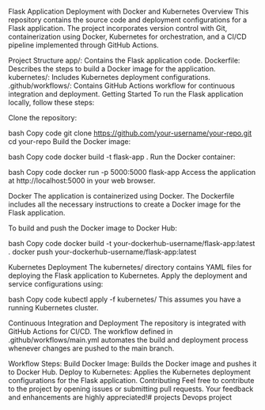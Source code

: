Flask Application Deployment with Docker and Kubernetes
Overview
This repository contains the source code and deployment configurations for a Flask application. The project incorporates version control with Git, containerization using Docker, Kubernetes for orchestration, and a CI/CD pipeline implemented through GitHub Actions.

Project Structure
app/: Contains the Flask application code.
Dockerfile: Describes the steps to build a Docker image for the application.
kubernetes/: Includes Kubernetes deployment configurations.
.github/workflows/: Contains GitHub Actions workflow for continuous integration and deployment.
Getting Started
To run the Flask application locally, follow these steps:

Clone the repository:

bash
Copy code
git clone https://github.com/your-username/your-repo.git
cd your-repo
Build the Docker image:

bash
Copy code
docker build -t flask-app .
Run the Docker container:

bash
Copy code
docker run -p 5000:5000 flask-app
Access the application at http://localhost:5000 in your web browser.

Docker
The application is containerized using Docker. The Dockerfile includes all the necessary instructions to create a Docker image for the Flask application.

To build and push the Docker image to Docker Hub:

bash
Copy code
docker build -t your-dockerhub-username/flask-app:latest .
docker push your-dockerhub-username/flask-app:latest

Kubernetes Deployment
The kubernetes/ directory contains YAML files for deploying the Flask application to Kubernetes. Apply the deployment and service configurations using:

bash
Copy code
kubectl apply -f kubernetes/
This assumes you have a running Kubernetes cluster.

Continuous Integration and Deployment
The repository is integrated with GitHub Actions for CI/CD. The workflow defined in .github/workflows/main.yml automates the build and deployment process whenever changes are pushed to the main branch.

Workflow Steps:
Build Docker Image: Builds the Docker image and pushes it to Docker Hub.
Deploy to Kubernetes: Applies the Kubernetes deployment configurations for the Flask application.
Contributing
Feel free to contribute to the project by opening issues or submitting pull requests. Your feedback and enhancements are highly appreciated!# projects
Devops project
